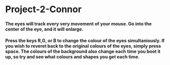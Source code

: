 # Project-2-Connor

#### The eyes will track every  very movement of your mouse. Go into the center of the eye, and it will enlarge. 
#### Press the keys R,G, or B to change the colour of the eyes simultaniously. If you wish to reveret back to the original colours of the eyes, simply press space. The colours of the background also change each time you boot it up, so try and see what colours and shapes you get each time. 
